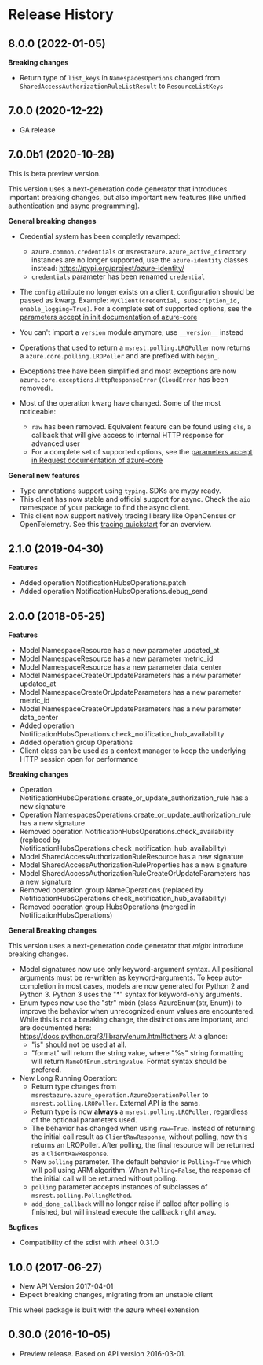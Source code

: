 # Release History

## 8.0.0 (2022-01-05)

**Breaking changes**

  - Return type of `list_keys` in `NamespacesOperions` changed from  `SharedAccessAuthorizationRuleListResult` to `ResourceListKeys`

## 7.0.0 (2020-12-22)

- GA release

## 7.0.0b1 (2020-10-28)

This is beta preview version.

This version uses a next-generation code generator that introduces important breaking changes, but also important new features (like unified authentication and async programming).

**General breaking changes**

- Credential system has been completly revamped:

  - `azure.common.credentials` or `msrestazure.azure_active_directory` instances are no longer supported, use the `azure-identity` classes instead: https://pypi.org/project/azure-identity/
  - `credentials` parameter has been renamed `credential`

- The `config` attribute no longer exists on a client, configuration should be passed as kwarg. Example: `MyClient(credential, subscription_id, enable_logging=True)`. For a complete set of
  supported options, see the [parameters accept in init documentation of azure-core](https://github.com/Azure/azure-sdk-for-python/blob/main/sdk/core/azure-core/CLIENT_LIBRARY_DEVELOPER.md#available-policies)
- You can't import a `version` module anymore, use `__version__` instead
- Operations that used to return a `msrest.polling.LROPoller` now returns a `azure.core.polling.LROPoller` and are prefixed with `begin_`.
- Exceptions tree have been simplified and most exceptions are now `azure.core.exceptions.HttpResponseError` (`CloudError` has been removed).
- Most of the operation kwarg have changed. Some of the most noticeable:

  - `raw` has been removed. Equivalent feature can be found using `cls`, a callback that will give access to internal HTTP response for advanced user
  - For a complete set of
  supported options, see the [parameters accept in Request documentation of azure-core](https://github.com/Azure/azure-sdk-for-python/blob/main/sdk/core/azure-core/CLIENT_LIBRARY_DEVELOPER.md#available-policies)

**General new features**

- Type annotations support using `typing`. SDKs are mypy ready.
- This client has now stable and official support for async. Check the `aio` namespace of your package to find the async client.
- This client now support natively tracing library like OpenCensus or OpenTelemetry. See this [tracing quickstart](https://github.com/Azure/azure-sdk-for-python/tree/main/sdk/core/azure-core-tracing-opentelemetry) for an overview.

## 2.1.0 (2019-04-30)

**Features**

  - Added operation NotificationHubsOperations.patch
  - Added operation NotificationHubsOperations.debug_send

## 2.0.0 (2018-05-25)

**Features**

  - Model NamespaceResource has a new parameter updated_at
  - Model NamespaceResource has a new parameter metric_id
  - Model NamespaceResource has a new parameter data_center
  - Model NamespaceCreateOrUpdateParameters has a new parameter
    updated_at
  - Model NamespaceCreateOrUpdateParameters has a new parameter
    metric_id
  - Model NamespaceCreateOrUpdateParameters has a new parameter
    data_center
  - Added operation
    NotificationHubsOperations.check_notification_hub_availability
  - Added operation group Operations
  - Client class can be used as a context manager to keep the underlying
    HTTP session open for performance

**Breaking changes**

  - Operation
    NotificationHubsOperations.create_or_update_authorization_rule
    has a new signature
  - Operation
    NamespacesOperations.create_or_update_authorization_rule has a
    new signature
  - Removed operation NotificationHubsOperations.check_availability
    (replaced by
    NotificationHubsOperations.check_notification_hub_availability)
  - Model SharedAccessAuthorizationRuleResource has a new signature
  - Model SharedAccessAuthorizationRuleProperties has a new signature
  - Model SharedAccessAuthorizationRuleCreateOrUpdateParameters has a
    new signature
  - Removed operation group NameOperations (replaced by
    NotificationHubsOperations.check_notification_hub_availability)
  - Removed operation group HubsOperations (merged in
    NotificationHubsOperations)

**General Breaking changes**

This version uses a next-generation code generator that *might*
introduce breaking changes.

  - Model signatures now use only keyword-argument syntax. All
    positional arguments must be re-written as keyword-arguments. To
    keep auto-completion in most cases, models are now generated for
    Python 2 and Python 3. Python 3 uses the "*" syntax for
    keyword-only arguments.
  - Enum types now use the "str" mixin (class AzureEnum(str, Enum)) to
    improve the behavior when unrecognized enum values are encountered.
    While this is not a breaking change, the distinctions are important,
    and are documented here:
    <https://docs.python.org/3/library/enum.html#others> At a glance:
      - "is" should not be used at all.
      - "format" will return the string value, where "%s" string
        formatting will return `NameOfEnum.stringvalue`. Format syntax
        should be prefered.
  - New Long Running Operation:
      - Return type changes from
        `msrestazure.azure_operation.AzureOperationPoller` to
        `msrest.polling.LROPoller`. External API is the same.
      - Return type is now **always** a `msrest.polling.LROPoller`,
        regardless of the optional parameters used.
      - The behavior has changed when using `raw=True`. Instead of
        returning the initial call result as `ClientRawResponse`,
        without polling, now this returns an LROPoller. After polling,
        the final resource will be returned as a `ClientRawResponse`.
      - New `polling` parameter. The default behavior is
        `Polling=True` which will poll using ARM algorithm. When
        `Polling=False`, the response of the initial call will be
        returned without polling.
      - `polling` parameter accepts instances of subclasses of
        `msrest.polling.PollingMethod`.
      - `add_done_callback` will no longer raise if called after
        polling is finished, but will instead execute the callback right
        away.

**Bugfixes**

  - Compatibility of the sdist with wheel 0.31.0

## 1.0.0 (2017-06-27)

  - New API Version 2017-04-01
  - Expect breaking changes, migrating from an unstable client

This wheel package is built with the azure wheel extension

## 0.30.0 (2016-10-05)

  - Preview release. Based on API version 2016-03-01.
